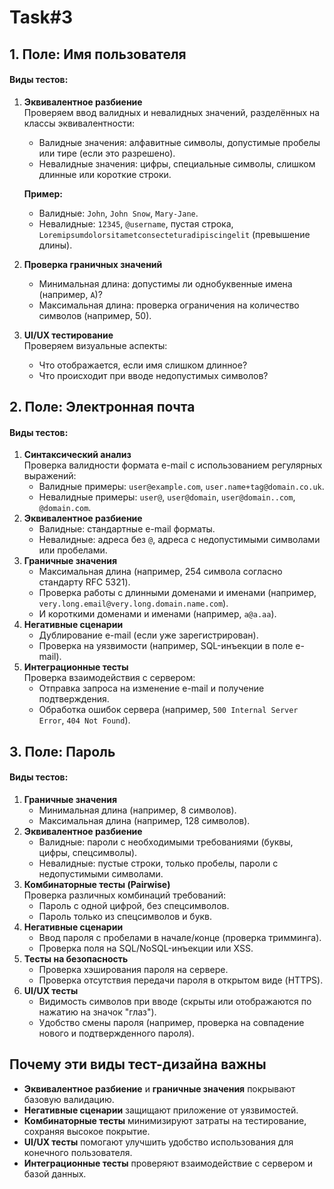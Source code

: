 # Task#3
## **1. Поле: Имя пользователя**

#### **Виды тестов:**

1.  **Эквивалентное разбиение**  
    Проверяем ввод валидных и невалидных значений, разделённых на классы эквивалентности:
    -   Валидные значения: алфавитные символы, допустимые пробелы или тире (если это разрешено).
    -   Невалидные значения: цифры, специальные символы, слишком длинные или короткие строки.
    
    **Пример:**
    
    -   Валидные: `John`, `John Snow`, `Mary-Jane`.
    -   Невалидные: `12345`, `@username`, пустая строка, `Loremipsumdolorsitametconsecteturadipiscingelit` (превышение длины).
2.  **Проверка граничных значений**
    -   Минимальная длина: допустимы ли однобуквенные имена (например, `A`)?
    -   Максимальная длина: проверка ограничения на количество символов (например, 50).
3.  **UI/UX тестирование**  
    Проверяем визуальные аспекты:
    -   Что отображается, если имя слишком длинное?
    -   Что происходит при вводе недопустимых символов?


## **2. Поле: Электронная почта**

#### **Виды тестов:**

1.  **Синтаксический анализ**  
    Проверка валидности формата e-mail с использованием регулярных выражений:
    -   Валидные примеры: `user@example.com`, `user.name+tag@domain.co.uk`.
    -   Невалидные примеры: `user@`, `user@domain`, `user@domain..com`, `@domain.com`.
2.  **Эквивалентное разбиение**
    -   Валидные: стандартные e-mail форматы.
    -   Невалидные: адреса без `@`, адреса с недопустимыми символами или пробелами.
3.  **Граничные значения**
    -   Максимальная длина (например, 254 символа согласно стандарту RFC 5321).
    -   Проверка работы с длинными доменами и именами (например, `very.long.email@very.long.domain.name.com`).
    -   И короткими доменами и именами (например, `a@a.aa`).
4.  **Негативные сценарии**
    -   Дублирование e-mail (если уже зарегистрирован).
    -   Проверка на уязвимости (например, SQL-инъекции в поле e-mail).
5.  **Интеграционные тесты**  
    Проверка взаимодействия с сервером:
    -   Отправка запроса на изменение e-mail и получение подтверждения.
    -   Обработка ошибок сервера (например, `500 Internal Server Error`, `404 Not Found`).

## **3. Поле: Пароль**

#### **Виды тестов:**
1.  **Граничные значения**
    -   Минимальная длина (например, 8 символов).
    -   Максимальная длина (например, 128 символов).
2.  **Эквивалентное разбиение**
    -   Валидные: пароли с необходимыми требованиями (буквы, цифры, спецсимволы).
    -   Невалидные: пустые строки, только пробелы, пароли с недопустимыми символами.
3.  **Комбинаторные тесты (Pairwise)**  
    Проверка различных комбинаций требований:
    -   Пароль с одной цифрой, без спецсимволов.
    -   Пароль только из спецсимволов и букв.
4.  **Негативные сценарии**
    -   Ввод пароля с пробелами в начале/конце (проверка тримминга).
    -   Проверка поля на SQL/NoSQL-инъекции или XSS.
5.  **Тесты на безопасность**
    -   Проверка хэширования пароля на сервере.
    -   Проверка отсутствия передачи пароля в открытом виде (HTTPS).
6.  **UI/UX тесты**
    -   Видимость символов при вводе (скрыты или отображаются по нажатию на значок "глаз").
    -   Удобство смены пароля (например, проверка на совпадение нового и подтвержденного пароля).

## **Почему эти виды тест-дизайна важны**

-   **Эквивалентное разбиение** и **граничные значения** покрывают базовую валидацию.
-   **Негативные сценарии** защищают приложение от уязвимостей.
-   **Комбинаторные тесты** минимизируют затраты на тестирование, сохраняя высокое покрытие.
-   **UI/UX тесты** помогают улучшить удобство использования для конечного пользователя.
-   **Интеграционные тесты** проверяют взаимодействие с сервером и базой данных.